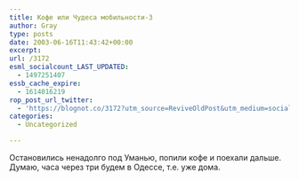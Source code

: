 ```yaml
---
title: Кофе или Чудеса мобильности-3
author: Gray
type: posts
date: 2003-06-16T11:43:42+00:00
excerpt:
url: /3172
esml_socialcount_LAST_UPDATED:
  - 1497251407
essb_cache_expire:
  - 1614016219
rop_post_url_twitter:
  - 'https://blognot.co/3172?utm_source=ReviveOldPost&utm_medium=social&utm_campaign=ReviveOldPost'
categories:
  - Uncategorized

---
```








Остановились ненадолго под Уманью, попили кофе и поехали дальше.  
Думаю, часа через три будем в Одессе, т.е. уже дома.